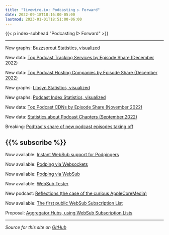 ```yaml
---
title: "livewire.io: Podcasting ▷ Forward"
date: 2022-09-18T18:16:00-05:00
lastmod: 2023-01-01T18:51:00-06:00
---
```


{{< p index-subhead "Podcasting ▷ Forward" >}}

---

New graphs: [Buzzsprout Statistics, visualized](/buzzsprout-stats-visualized)

New data: [Top Podcast Tracking Services by Episode Share (December 2022)](/podcast-trackers-by-episode-share)

New data: [Top Podcast Hosting Companies by Episode Share (December 2022)](/podcast-hosts-by-episode-share)

New graphs: [Libsyn Statistics, visualized](/libsyn-stats-visualized)

New graphs: [Podcast Index Statistics, visualized](/podcast-index-stats-visualized)

New data: [Top Podcast CDNs by Episode Share (November 2022)](/podcast-cdns-by-episode-share)

New data: [Statistics about Podcast Chapters (September 2022)](/podcast-chapters-stats)

Breaking: [Podtrac's share of new podcast episodes taking off](/podtrac-share-of-new-episodes-taking-off)

{{% subscribe %}}
---

Now available: [Instant WebSub support for Podpingers](/instant-websub-for-podpingers)

Now available: [Podping via Websockets](/podping-via-websockets)

Now available: [Podping via WebSub](/podping-via-websub)

Now available: [WebSub Tester](/websub-tester)

New podcast: [Reflections (the case of the curious AppleCoreMedia)](/new-podcast-reflections)

Now available: [The first public WebSub Subscription List](/first-public-subscription-list)

Proposal: [Aggregator Hubs, using WebSub Subscription Lists](/aggregator-hubs)

---

*Source for this site on [GitHub](https://github.com/skymethod/livewire-web)*
